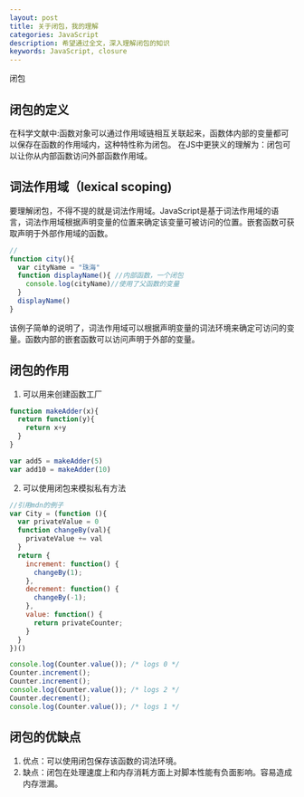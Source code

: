 ```yaml
---
layout: post
title: 关于闭包，我的理解
categories: JavaScript
description: 希望通过全文，深入理解闭包的知识
keywords: JavaScript, closure
---
```


闭包
## 闭包的定义
在科学文献中:函数对象可以通过作用域链相互关联起来，函数体内部的变量都可以保存在函数的作用域内，这种特性称为闭包。
在JS中更狭义的理解为：闭包可以让你从内部函数访问外部函数作用域。

## 词法作用域（lexical scoping)
要理解闭包，不得不提的就是词法作用域。JavaScript是基于词法作用域的语言，词法作用域根据声明变量的位置来确定该变量可被访问的位置。嵌套函数可获取声明于外部作用域的函数。

```js
//
function city(){
  var cityName = "珠海"
  function displayName(){ //内部函数，一个闭包
    console.log(cityName)//使用了父函数的变量
  }
  displayName()
}
```
该例子简单的说明了，词法作用域可以根据声明变量的词法环境来确定可访问的变量。函数内部的嵌套函数可以访问声明于外部的变量。

## 闭包的作用

1. 可以用来创建函数工厂
```js 
function makeAdder(x){
  return function(y){
    return x+y
  }
}

var add5 = makeAdder(5)
var add10 = makeAdder(10)
```
2. 可以使用闭包来模拟私有方法
``` js
//引用mdn的例子
var City = (function (){
  var privateValue = 0
  function changeBy(val){
    privateValue += val
  }
  return {
    increment: function() {
      changeBy(1);
    },
    decrement: function() {
      changeBy(-1);
    },
    value: function() {
      return privateCounter;
    }
  }
})()

console.log(Counter.value()); /* logs 0 */
Counter.increment();
Counter.increment();
console.log(Counter.value()); /* logs 2 */
Counter.decrement();
console.log(Counter.value()); /* logs 1 */

```


## 闭包的优缺点
1. 优点：可以使用闭包保存该函数的词法环境。
2. 缺点：闭包在处理速度上和内存消耗方面上对脚本性能有负面影响。容易造成内存泄漏。
